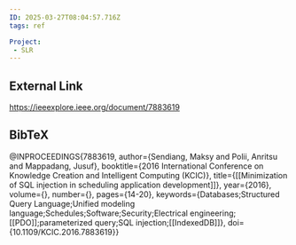 ```yaml
---
ID: 2025-03-27T08:04:57.716Z
tags: ref

Project:
 - SLR
---
```

## External Link

https://ieeexplore.ieee.org/document/7883619

## BibTeX

@INPROCEEDINGS{7883619,   author={Sendiang, Maksy and Polii, Anritsu and Mappadang, Jusuf},   booktitle={2016 International Conference on Knowledge Creation and Intelligent Computing (KCIC)},    title={[[Minimization of SQL injection in scheduling application development]]},    year={2016},   volume={},   number={},   pages={14-20},   keywords={Databases;Structured Query Language;Unified modeling language;Schedules;Software;Security;Electrical engineering;[[PDO]];parameterized query;SQL injection;[[IndexedDB]]},   doi={10.1109/KCIC.2016.7883619}}

